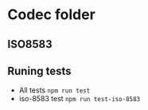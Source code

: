 Codec folder
============

ISO8583
-----------

Runing tests
-----------

* All tests `npm run test`
* iso-8583 test `npm run test-iso-8583`